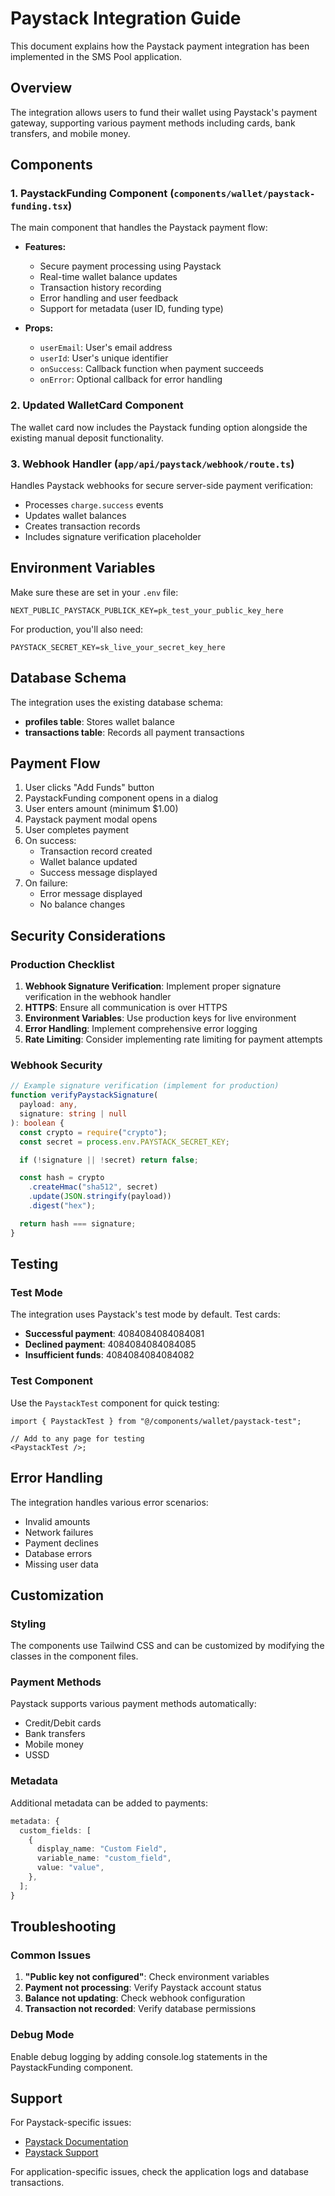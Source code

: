 # Paystack Integration Guide

This document explains how the Paystack payment integration has been implemented in the SMS Pool application.

## Overview

The integration allows users to fund their wallet using Paystack's payment gateway, supporting various payment methods including cards, bank transfers, and mobile money.

## Components

### 1. PaystackFunding Component (`components/wallet/paystack-funding.tsx`)

The main component that handles the Paystack payment flow:

- **Features:**

  - Secure payment processing using Paystack
  - Real-time wallet balance updates
  - Transaction history recording
  - Error handling and user feedback
  - Support for metadata (user ID, funding type)

- **Props:**
  - `userEmail`: User's email address
  - `userId`: User's unique identifier
  - `onSuccess`: Callback function when payment succeeds
  - `onError`: Optional callback for error handling

### 2. Updated WalletCard Component

The wallet card now includes the Paystack funding option alongside the existing manual deposit functionality.

### 3. Webhook Handler (`app/api/paystack/webhook/route.ts`)

Handles Paystack webhooks for secure server-side payment verification:

- Processes `charge.success` events
- Updates wallet balances
- Creates transaction records
- Includes signature verification placeholder

## Environment Variables

Make sure these are set in your `.env` file:

```env
NEXT_PUBLIC_PAYSTACK_PUBLICK_KEY=pk_test_your_public_key_here
```

For production, you'll also need:

```env
PAYSTACK_SECRET_KEY=sk_live_your_secret_key_here
```

## Database Schema

The integration uses the existing database schema:

- **profiles table**: Stores wallet balance
- **transactions table**: Records all payment transactions

## Payment Flow

1. User clicks "Add Funds" button
2. PaystackFunding component opens in a dialog
3. User enters amount (minimum $1.00)
4. Paystack payment modal opens
5. User completes payment
6. On success:
   - Transaction record created
   - Wallet balance updated
   - Success message displayed
7. On failure:
   - Error message displayed
   - No balance changes

## Security Considerations

### Production Checklist

1. **Webhook Signature Verification**: Implement proper signature verification in the webhook handler
2. **HTTPS**: Ensure all communication is over HTTPS
3. **Environment Variables**: Use production keys for live environment
4. **Error Handling**: Implement comprehensive error logging
5. **Rate Limiting**: Consider implementing rate limiting for payment attempts

### Webhook Security

```typescript
// Example signature verification (implement for production)
function verifyPaystackSignature(
  payload: any,
  signature: string | null
): boolean {
  const crypto = require("crypto");
  const secret = process.env.PAYSTACK_SECRET_KEY;

  if (!signature || !secret) return false;

  const hash = crypto
    .createHmac("sha512", secret)
    .update(JSON.stringify(payload))
    .digest("hex");

  return hash === signature;
}
```

## Testing

### Test Mode

The integration uses Paystack's test mode by default. Test cards:

- **Successful payment**: 4084084084084081
- **Declined payment**: 4084084084084085
- **Insufficient funds**: 4084084084084082

### Test Component

Use the `PaystackTest` component for quick testing:

```tsx
import { PaystackTest } from "@/components/wallet/paystack-test";

// Add to any page for testing
<PaystackTest />;
```

## Error Handling

The integration handles various error scenarios:

- Invalid amounts
- Network failures
- Payment declines
- Database errors
- Missing user data

## Customization

### Styling

The components use Tailwind CSS and can be customized by modifying the classes in the component files.

### Payment Methods

Paystack supports various payment methods automatically:

- Credit/Debit cards
- Bank transfers
- Mobile money
- USSD

### Metadata

Additional metadata can be added to payments:

```typescript
metadata: {
  custom_fields: [
    {
      display_name: "Custom Field",
      variable_name: "custom_field",
      value: "value",
    },
  ];
}
```

## Troubleshooting

### Common Issues

1. **"Public key not configured"**: Check environment variables
2. **Payment not processing**: Verify Paystack account status
3. **Balance not updating**: Check webhook configuration
4. **Transaction not recorded**: Verify database permissions

### Debug Mode

Enable debug logging by adding console.log statements in the PaystackFunding component.

## Support

For Paystack-specific issues:

- [Paystack Documentation](https://paystack.com/docs)
- [Paystack Support](https://paystack.com/support)

For application-specific issues, check the application logs and database transactions.
